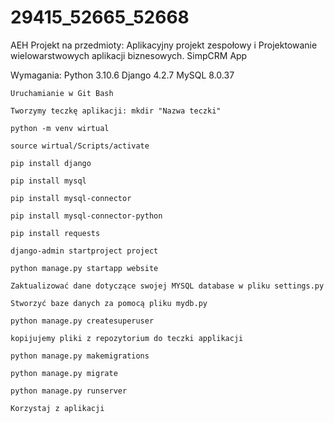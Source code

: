 # 29415_52665_52668
AEH Projekt na przedmioty: Aplikacyjny projekt zespołowy i Projektowanie wielowarstwowych aplikacji biznesowych.
SimpCRM App

Wymagania:
Python 3.10.6
Django 4.2.7
MySQL 8.0.37

```
Uruchamianie w Git Bash
```

```
Tworzymy teczkę aplikacji: mkdir "Nazwa teczki"
```
```
python -m venv wirtual
```
```
source wirtual/Scripts/activate
```
```
pip install django
```
```
pip install mysql
```
```
pip install mysql-connector
```
```
pip install mysql-connector-python
```
```
pip install requests
```
```
django-admin startproject project
```
```
python manage.py startapp website
```
```
Zaktualizować dane dotyczące swojej MYSQL database w pliku settings.py
```
```
Stworzyć baze danych za pomocą pliku mydb.py
```
```
python manage.py createsuperuser
```
```
kopijujemy pliki z repozytorium do teczki applikacji
```
```
python manage.py makemigrations
```
```
python manage.py migrate
```
```
python manage.py runserver
```
```
Korzystaj z aplikacji
